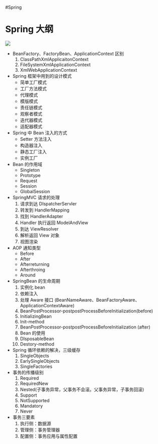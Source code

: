 #Spring

# Spring 大纲

![](https://varg-my-images.oss-cn-beijing.aliyuncs.com/img/20220504152622.png)

- BeanFactory、FactoryBean、ApplicationContext 区别
	1. ClassPathXmlApplicaitonContext
	2. FileSystemXmlApplicationContext
	3. XmlWebApplicationContext
- Spring 框架中用到的设计模式
	- 简单工厂模式
	- 工厂方法模式
	- 代理模式
	- 模版模式
	- 责任链模式
	- 观察者模式
	- 迭代器模式
	- 适配器模式
- Spring 中 Bean 注入的方式
	- Setter 方法注入
	- 构造器注入
	- 静态工厂注入
	- 实例工厂
- Bean 的作用域
	- Singleton
	- Prototype
	- Request
	- Session
	- GlobalSession
- SpringMVC 请求的处理
	1. 请求到达 DIspatcherServler
	2. 转发到 HandlerMapping
	3. 找到 HandlerAdapter
	4. Handler 执行返回 ModelAndView
	5. 到达 ViewResolver
	6. 解析返回 View 对象
	7. 视图渲染
- AOP 通知类型
	- Before
	- After
	- Afterreturning
	- Afterthroing
	- Around
- SpringBean 的生命周期
	1. 实例化 bean
	2. 依赖注入
	3. 处理 Aware 接口 (BeanNameAware、BeanFactoryAware、ApplicationContextAware)
	4. BeanPostProcessor-postpostProcessBeforeInitialization(before)
	5. InitializingBean
	6. Init-method
	7. BeanPostProcessor-postpostProcessBeforeInitialization (after)
	8. Bean 的使用
	9. DIsposableBean
	10. Destory-method
- Spring 循环依赖的解决，三级缓存
	1. SingleObjects
	2. EarlySingleObjects
	3. SingleFactories
- 事务的传播级别
	1. Required
	2. RequiredNew
	3. Nested(子事务异常，父事务不会滚。父事务异常，子事务回滚)
	4. Support
	5. NotSupported
	6. Mandatory
	7. Never
- 事务三要素
	1. 执行侧：数据源
	2. 管理侧：事务管理器
	3. 配置侧：事务应用与属性配置

